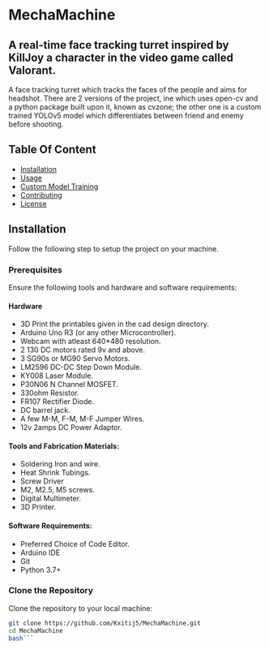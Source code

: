 # MechaMachine
## A real-time face tracking turret inspired by KillJoy a character in the video game called Valorant.

A face tracking turret which tracks the faces of the people and aims for headshot. There are 2 versions of the project, ine which uses open-cv and a python package built upon it, known as cvzone; the other one is a custom trained YOLOv5 model which differentiates between friend and enemy before shooting.


## Table Of Content
- [Installation](#installation)
- [Usage](#usage)
- [Custom Model Training](#custommodeltraining)
- [Contributing](#contributing)
- [License](#license)


## Installation
Follow the following step to setup the project on your machine.

### Prerequisites 
Ensure the following tools and hardware and software requirements:

#### Hardware
- 3D Print the printables given in the cad design directory.
- Arduino Uno R3 (or any other Microcontroller).
- Webcam with atleast 640*480 resolution.
- 2 130 DC motors rated 9v and above.
- 3 SG90s or MG90 Servo Motors. 
- LM2596 DC-DC Step Down Module.
- KY008 Laser Module.
- P30N06 N Channel MOSFET.
- 330ohm Resistor.
- FR107 Rectifier Diode.
- DC barrel jack.
- A few M-M, F-M, M-F Jumper Wires. 
- 12v 2amps DC Power Adaptor.

#### Tools and Fabrication Materials:
- Soldering Iron and wire.
- Heat Shrink Tubings.
- Screw Driver 
- M2, M2.5, M5 screws.
- Digital Multimeter.
- 3D Printer.

#### Software Requirements:
- Preferred Choice of Code Editor.
- Arduino IDE
- Git
- Python 3.7+

### Clone the Repository 
Clone the repository to your local machine:
```bash
git clone https://github.com/Kxitij5/MechaMachine.git
cd MechaMachine
bash```





































